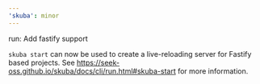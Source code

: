 ```yaml
---
'skuba': minor
---
```


run: Add fastify support

`skuba start` can now be used to create a live-reloading server for Fastify based projects. See https://seek-oss.github.io/skuba/docs/cli/run.html#skuba-start for more information.
